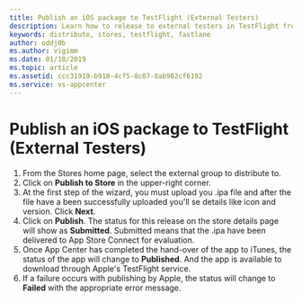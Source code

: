 ```yaml
---
title: Publish an iOS package to TestFlight (External Testers)
description: Learn how to release to external testers in TestFlight from App Center
keywords: distribute, stores, testflight, fastlane
author: oddj0b
ms.author: vigimm
ms.date: 01/18/2019
ms.topic: article
ms.assetid: ccc31919-b918-4cf5-8c07-8ab982cf6192
ms.service: vs-appcenter
---
```


# Publish an iOS package to TestFlight (External Testers)

1. From the Stores home page, select the external group to distribute to.
2. Click on **Publish to Store** in the upper-right corner.
3. At the first step of the wizard, you must upload you .ipa file and after the file have a been successfully uploaded you'll se details like icon and version. Click **Next**.
4. Click on **Publish**. The status for this release on the store details page will show as **Submitted**. Submitted means that the .ipa have been delivered to App Store Connect for evaluation.
5. Once App Center has completed the hand-over of the app to iTunes, the status of the app will change to **Published**. And the app is available to download through Apple's TestFlight service.
6. If a failure occurs with publishing by Apple, the status will change to **Failed** with the appropriate error message.
